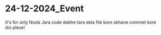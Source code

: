 # 24-12-2024_Event
It's for only Noob Jara code debhe tara ekta file kore okhane commet kore dio plese!


